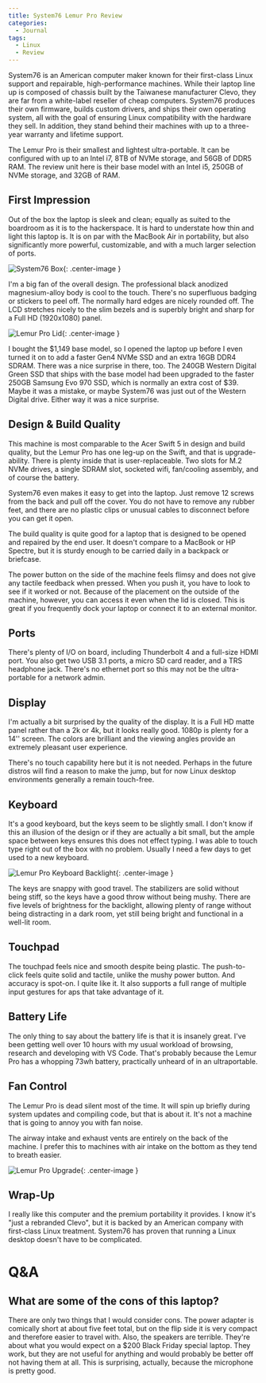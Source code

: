 ```yaml
---
title: System76 Lemur Pro Review
categories:
  - Journal
tags:
  - Linux
  - Review
---
```


System76 is an American computer maker known for their first-class Linux support and repairable, high-performance machines. While their laptop line up is composed of chassis built by the Taiwanese manufacturer Clevo, they are far from a white-label reseller of cheap computers. System76 produces their own firmware, builds custom drivers, and ships their own operating system, all with the goal of ensuring Linux compatibility with the hardware they sell. In addition, they stand behind their machines with up to a three-year warranty and lifetime support.

The Lemur Pro is their smallest and lightest ultra-portable. It can be configured with up to an Intel i7, 8TB of NVMe storage, and 56GB of DDR5 RAM. The review unit here is their base model with an Intel i5, 250GB of NVMe storage, and 32GB of RAM.

## First Impression

Out of the box the laptop is sleek and clean; equally as suited to the boardroom as it is to the hackerspace. It is hard to understate how thin and light this laptop is. It is on par with the MacBook Air in portability, but also significantly more powerful, customizable, and with a much larger selection of ports.

![System76 Box](/assets/images/lemp10-images/lemp10_box.jpeg){: .center-image }

I'm a big fan of the overall design. The professional black anodized magnesium-alloy body is cool to the touch. There's no superfluous badging or stickers to peel off. The normally hard edges are nicely rounded off. The LCD stretches nicely to the slim bezels and is superbly bright and sharp for a Full HD (1920x1080) panel.

![Lemur Pro Lid](/assets/images/lemp10-images/lemp10_lid.jpeg){: .center-image }

I bought the $1,149 base model, so I opened the laptop up before I even turned it on to add a faster Gen4 NVMe SSD and an extra 16GB DDR4 SDRAM. There was a nice surprise in there, too. The 240GB Western Digital Green SSD that ships with the base model had been upgraded to the faster 250GB Samsung Evo 970 SSD, which is normally an extra cost of $39. Maybe it was a mistake, or maybe System76 was just out of the Western Digital drive. Either way it was a nice surprise.

## Design & Build Quality

This machine is most comparable to the Acer Swift 5 in design and build quality, but the Lemur Pro has one leg-up on the Swift, and that is upgrade-ability. There is plenty inside that is user-replaceable. Two slots for M.2 NVMe drives, a single SDRAM slot, socketed wifi, fan/cooling assembly, and of course the battery.

System76 even makes it easy to get into the laptop. Just remove 12 screws from the back and pull off the cover. You do not have to remove any rubber feet, and there are no plastic clips or unusual cables to disconnect before you can get it open.

The build quality is quite good for a laptop that is designed to be opened and repaired by the end user. It doesn't compare to a MacBook or HP Spectre, but it is sturdy enough to be carried daily in a backpack or briefcase.

The power button on the side of the machine feels flimsy and does not give any tactile feedback when pressed. When you push it, you have to look to see if it worked or not. Because of the placement on the outside of the machine, however, you can access it even when the lid is closed. This is great if you frequently dock your laptop or connect it to an external monitor.

## Ports

There's plenty of I/O on board, including Thunderbolt 4 and a full-size HDMI port. You also get two USB 3.1 ports, a micro SD card reader, and a TRS headphone jack. There's no ethernet port so this may not be the ultra-portable for a network admin.

## Display

I'm actually a bit surprised by the quality of the display. It is a Full HD matte panel rather than a 2k or 4k, but it looks really good. 1080p is plenty for a 14'' screen. The colors are brilliant and the viewing angles provide an extremely pleasant user experience.

There's no touch capability here but it is not needed. Perhaps in the future distros will find a reason to make the jump, but for now Linux desktop environments generally a remain touch-free.

## Keyboard

It's a good keyboard, but the keys seem to be slightly small. I don't know if this an illusion of the design or if they are actually a bit small, but the ample space between keys ensures this does not effect typing. I was able to touch type right out of the box with no problem. Usually I need a few days to get used to a new keyboard.

![Lemur Pro Keyboard Backlight](/assets/images/lemp10-images/lemp10_backlight.jpeg){: .center-image }

The keys are snappy with good travel. The stabilizers are solid without being stiff, so the keys have a good throw without being mushy. There are five levels of brightness for the backlight, allowing plenty of range without being distracting in a dark room, yet still being bright and functional in a well-lit room.

## Touchpad

The touchpad feels nice and smooth despite being plastic. The push-to-click feels quite solid and tactile, unlike the mushy power button. And accuracy is spot-on. I quite like it. It also supports a full range of multiple input gestures for aps that take advantage of it.

## Battery Life

The only thing to say about the battery life is that it is insanely great. I've been getting well over 10 hours with my usual workload of browsing, research and developing with VS Code. That's probably because the Lemur Pro has a whopping 73wh battery, practically unheard of in an ultraportable.

## Fan Control

The Lemur Pro is dead silent most of the time. It will spin up briefly during system updates and compiling code, but that is about it. It's not a machine that is going to annoy you with fan noise.

The airway intake and exhaust vents are entirely on the back of the machine. I prefer this to machines with air intake on the bottom as they tend to breath easier.

![Lemur Pro Upgrade](/assets/images/lemp10-images/lemp10_open.jpeg){: .center-image }

## Wrap-Up

I really like this computer and the premium portability it provides. I know it's "just a rebranded Clevo", but it is backed by an American company with first-class Linux treatment. System76 has proven that running a Linux desktop doesn't have to be complicated.

# Q&A

## What are some of the cons of this laptop?

There are only two things that I would consider cons. The power adapter is comically short at about five feet total, but on the flip side it is very compact and therefore easier to travel with. Also, the speakers are terrible. They're about what you would expect on a $200 Black Friday special laptop. They work, but they are not useful for anything and would probably be better off not having them at all. This is surprising, actually, because the microphone is pretty good.
